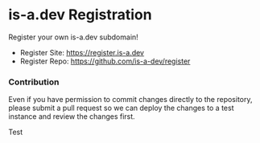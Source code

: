 # is-a.dev Registration
Register your own is-a.dev subdomain!

- Register Site: https://register.is-a.dev
- Register Repo: https://github.com/is-a-dev/register

### Contribution
Even if you have permission to commit changes directly to the repository, please submit a pull request so we can deploy the changes to a test instance and review the changes first.

Test
